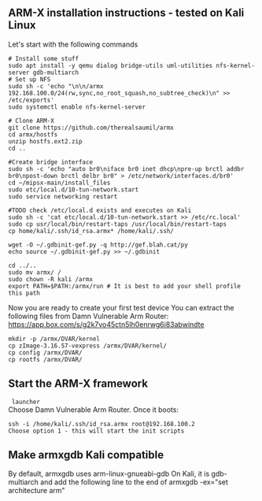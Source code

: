 

## ARM-X installation instructions - tested on Kali Linux 
Let's start with the following commands
``` 
# Install some stuff
sudo apt install -y qemu dialog bridge-utils uml-utilities nfs-kernel-server gdb-multiarch
# Set up NFS
sudo sh -c 'echo "\n\n/armx   192.168.100.0/24(rw,sync,no_root_squash,no_subtree_check)\n" >> /etc/exports'
sudo systemctl enable nfs-kernel-server

# Clone ARM-X
git clone https://github.com/therealsaumil/armx
cd armx/hostfs
unzip hostfs.ext2.zip
cd ..

#Create bridge interface
sudo sh -c 'echo "auto br0\niface br0 inet dhcp\npre-up brctl addbr br0\npost-down brctl delbr br0" > /etc/network/interfaces.d/br0'
cd ~/mipsx-main/install_files
sudo etc/local.d/10-tun-network.start
sudo service networking restart

#TODO check /etc/local.d exists and executes on Kali
sudo sh -c 'cat etc/local.d/10-tun-network.start >> /etc/rc.local'
sudo cp usr/local/bin/restart-taps /usr/local/bin/restart-taps
cp home/kali/.ssh/id_rsa.armx* /home/kali/.ssh/

wget -O ~/.gdbinit-gef.py -q http://gef.blah.cat/py
echo source ~/.gdbinit-gef.py >> ~/.gdbinit

cd ../..
sudo mv armx/ /
sudo chown -R kali /armx
export PATH=$PATH:/armx/run	# It is best to add your shell profile this path
``` 

Now you are ready to create your first test device
You can extract the following files from Damn Vulnerable Arm Router: https://app.box.com/s/g2k7vo45ctn5lh0enrwg6i83abwindte

``` 
mkdir -p /armx/DVAR/kernel 
cp zImage-3.16.57-vexpress /armx/DVAR/kernel/
cp config /armx/DVAR/
cp rootfs /armx/DVAR/
``` 

## Start the ARM-X framework
``` launcher```  
Choose Damn Vulnerable Arm Router. Once it boots:
``` 
ssh -i /home/kali/.ssh/id_rsa.armx root@192.168.100.2 
Choose option 1 - this will start the init scripts
``` 
## Make armxgdb Kali compatible
By default, armxgdb uses arm-linux-gnueabi-gdb
On Kali, it is gdb-multiarch and add the following line to the end of armxgdb
-ex="set architecture arm"



